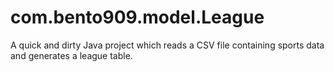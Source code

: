 # com.bento909.model.League
A quick and dirty Java project which reads a CSV file containing sports data and generates a league table.
